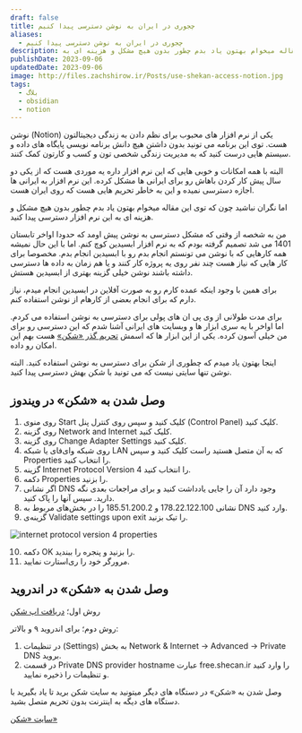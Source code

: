 ```yaml
---
draft: false
title: چجوری در ایران به نوشن دسترسی پیدا کنیم
aliases:
  - چجوری در ایران به نوشن دسترسی پیدا کنیم
description: توی این مقاله میخوام بهتون یاد بدم چطور بدون هیچ مشکل و هزینه ای به Notion دسترسی پیدا کنید.
publishDate: 2023-09-06
updatedDate: 2023-09-06
image: http://files.zachshirow.ir/Posts/use-shekan-access-notion.jpg
tags:
  - بلاگ
  - obsidian
  - notion
---
```


نوشن (Notion) یکی از نرم افزار های محبوب برای نظم دادن به زندگی دیجیتالتون هست. توی این برنامه می تونید بدون داشتن هیچ دانش برنامه نویسی پایگاه های داده و سیستم هایی درست کنید که به مدیریت زندگی شخصی تون و کسب و کارتون کمک کنند. 

البته با همه امکانات و خوبی هایی که این نرم افزار داره یه موردی هست که از یکی دو سال پیش کار کردن باهاش رو برای ایرانی ها مشکل کرده. این نرم افزار به ایرانی ها اجازه دسترسی نمیده و این به خاطر تحریم هایی هست که روی ایران هست. 

اما نگران نباشید چون که توی این مقاله میخوام بهتون یاد بدم چطور بدون هیچ مشکل و هزینه ای به این نرم افزار دسترسی پیدا کنید. 

من به شخصه از وقتی که مشکل دسترسی به نوشن پیش اومد که حدودا اواخر تابستان 1401 می شد تصمیم گرفته بودم که به نرم افزار ابسیدین کوچ کنم. اما با این حال نمیشه همه کارهایی که با نوشن می تونستم انجام بدم رو با ابسیدین انجام بدم. مخصوصا برای کار هایی که نیاز هست چند نفر روی یه پروژه کار کنند و یا هم زمان به داده ها دسترسی داشته باشند نوشن خیلی گزینه بهتری از ابسیدین هستش. 

برای همین با وجود اینکه عمده کارم رو به صورت آفلاین در ابسیدین انجام میدم، نیاز دارم که برای انجام بعضی از کارهام از نوشن استفاده کنم. 

برای مدت طولانی از وی پی ان های پولی برای دسترسی به نوشن استفاده می کردم. اما اواخر با یه سری ابزار ها و وبسایت های ایرانی آشنا شدم که این دسترسی رو برای من خیلی آسون کرده. یکی از این ابزار ها که اسمش [تحریم گذر «شکن»](https://shecan.ir/) هست بهم این امکان رو داده. 

اینجا بهتون یاد میدم که چطوری از شکن برای دسترسی به نوشن استفاده کنید. البته نوشن تنها سایتی نیست که می تونید با شکن بهش دسترسی پیدا کنید. 

## وصل شدن به «شکن» در ویندوز

1. روی منوی Start کلیک کنید و سپس روی کنترل پنل (Control Panel) کلیک کنید.
2. روی گزینه Network and Internet کلیک کنید.
3. روی گزینه Change Adapter Settings کلیک کنید.
4. روی شبکه وای‌فای یا شبکه LAN که به آن متصل هستید راست کلیک کنید و سپس Properties را انتخاب کنید.
5. گزینه Internet Protocol Version 4 را انتخاب کنید.
6. دکمه Properties را بزنید.
7. اگر نشانی DNS وجود دارد آن را جایی یادداشت کنید و برای مراجعات بعدی نگه دارید. سپس آنها را پاک کنید.
8. نشانی 178.22.122.100 و 185.51.200.2 را در بخش‌های مربوط به DNS وارد کنید.
9. گزینه‌ی Validate settings upon exit را تیک بزنید.

![internet protocol version 4 properties](https://shecan.ir/wp-content/uploads/2019/06/properties.png)

10. دکمه OK را بزنید و پنجره را ببندید.
11. مرورگر خود را ری‌استارت نمایید.

## وصل شدن به «شکن» در اندروید


روش اول؛ [دریافت اپ شکن](https://shecan.ir/shecan.apk) 

روش دوم؛ برای اندروید ۹ و بالاتر:

1. در تنظیمات  (Settings) به بخش Network & Internet -> Advanced -> Private DNS بروید. 
2. در قسمت Private DNS provider hostname عبارت free.shecan.ir را وارد کنید و تنظیمات را ذخیره نمایید.

وصل شدن به «شکن» در دستگاه های دیگر
میتونید به سایت شکن برید تا یاد بگیرید با دستگاه های دیگه به اینترنت بدون تحریم متصل بشید. 

[سایت «شکن»](https://shecan.ir/)




